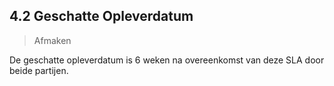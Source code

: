 ## 4.2 Geschatte Opleverdatum

> Afmaken

De geschatte opleverdatum is 6 weken na overeenkomst van deze SLA door beide partijen.
